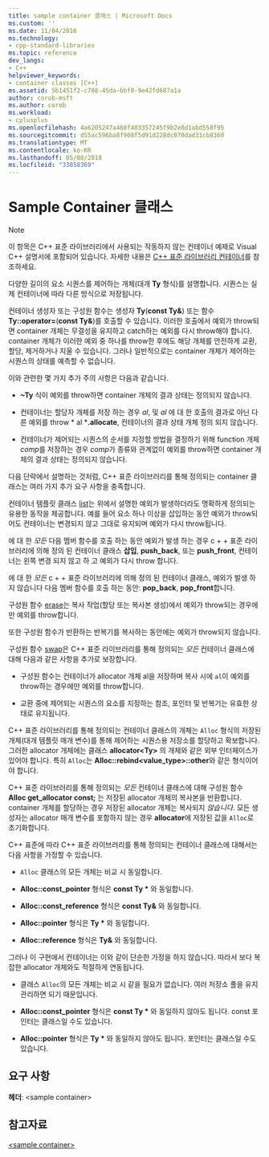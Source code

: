 ```yaml
---
title: sample container 클래스 | Microsoft Docs
ms.custom: ''
ms.date: 11/04/2016
ms.technology:
- cpp-standard-libraries
ms.topic: reference
dev_langs:
- C++
helpviewer_keywords:
- container classes [C++]
ms.assetid: 5b1451f2-c708-45da-bbf0-9e42fd687a1a
author: corob-msft
ms.author: corob
ms.workload:
- cplusplus
ms.openlocfilehash: 4a6205247a468f403357245f9b2e8d1abd558f95
ms.sourcegitcommit: d55ac596ba8f908f5d91d228dc070dad31cb8360
ms.translationtype: MT
ms.contentlocale: ko-KR
ms.lasthandoff: 05/08/2018
ms.locfileid: "33858369"
---
```

# <a name="sample-container-class"></a>Sample Container 클래스

> [!NOTE]
> 이 항목은 C++ 표준 라이브러리에서 사용되는 작동하지 않는 컨테이너 예제로 Visual C++ 설명서에 포함되어 있습니다. 자세한 내용은 [C++ 표준 라이브러리 컨테이너](../standard-library/stl-containers.md)를 참조하세요.

다양한 길이의 요소 시퀀스를 제어하는 개체(대개 **Ty** 형식)를 설명합니다. 시퀀스는 실제 컨테이너에 따라 다른 방식으로 저장됩니다.

컨테이너 생성자 또는 구성원 함수는 생성자 **Ty**(**const Ty&**) 또는 함수 **Ty::operator=**(**const Ty&**)를 호출할 수 있습니다. 이러한 호출에서 예외가 throw되면 container 개체는 무결성을 유지하고 catch하는 예외를 다시 throw해야 합니다. container 개체가 이러한 예외 중 하나를 throw한 후에도 해당 개체를 안전하게 교환, 할당, 제거하거나 지울 수 있습니다. 그러나 일반적으로는 container 개체가 제어하는 시퀀스의 상태를 예측할 수 없습니다.

이와 관련한 몇 가지 추가 주의 사항은 다음과 같습니다.

- **~Ty** 식이 예외를 throw하면 container 개체의 결과 상태는 정의되지 않습니다.

- 컨테이너는 할당자 개체를 저장 하는 경우 *al*, 및 *al* 에 대 한 호출의 결과로 아닌 다른 예외를 throw * al ***.allocate**, 컨테이너의 결과 상태 개체 정의 되지 않습니다.

- 컨테이너가 제어되는 시퀀스의 순서를 지정할 방법을 결정하기 위해 function 개체 *comp*를 저장하는 경우 *comp*가 종류와 관계없이 예외를 throw하면 container 개체의 결과 상태는 정의되지 않습니다.

다음 단락에서 설명하는 것처럼, C++ 표준 라이브러리를 통해 정의되는 container 클래스는 여러 가지 추가 요구 사항을 충족합니다.

컨테이너 템플릿 클래스 [list](../standard-library/list-class.md)는 위에서 설명한 예외가 발생하더라도 명확하게 정의되는 유용한 동작을 제공합니다. 예를 들어 요소 하나 이상을 삽입하는 동안 예외가 throw되어도 컨테이너는 변경되지 않고 그대로 유지되며 예외가 다시 throw됩니다.

에 대 한 *모든* 다음 멤버 함수를 호출 하는 동안 예외가 발생 하는 경우 c + + 표준 라이브러리에 의해 정의 된 컨테이너 클래스 **삽입**, **push_back**, 또는 **push_front**, 컨테이너는 왼쪽 변경 되지 않고 하 고 예외가 다시 throw 합니다.

에 대 한 *모든* c + + 표준 라이브러리에 의해 정의 된 컨테이너 클래스, 예외가 발생 하지 않습니다 다음 멤버 함수를 호출 하는 동안: **pop_back**, **pop_front**합니다.

구성원 함수 [erase](../standard-library/container-class-erase.md)는 복사 작업(할당 또는 복사본 생성)에서 예외가 throw되는 경우에만 예외를 throw합니다.

또한 구성원 함수가 반환하는 반복기를 복사하는 동안에는 예외가 throw되지 않습니다.

구성원 함수 [swap](../standard-library/container-class-swap.md)은 C++ 표준 라이브러리를 통해 정의되는 *모든* 컨테이너 클래스에 대해 다음과 같은 사항을 추가로 보장합니다.

- 구성원 함수는 컨테이너가 allocator 개체 al을 저장하며 복사 시에 `al`이 예외를 throw하는 경우에만 예외를 throw합니다.

- 교환 중에 제어되는 시퀀스의 요소를 지정하는 참조, 포인터 및 반복기는 유효한 상태로 유지됩니다.

C++ 표준 라이브러리를 통해 정의되는 컨테이너 클래스의 개체는 `Alloc` 형식의 저장된 개체(대개 템플릿 매개 변수)를 통해 제어하는 시퀀스용 저장소를 할당하고 확보합니다. 그러한 allocator 개체에는 클래스 **allocator\<Ty>** 의 개체와 같은 외부 인터페이스가 있어야 합니다. 특히 `Alloc`는 **Alloc::rebind<value_type>::other**와 같은 형식이어야 합니다.

C++ 표준 라이브러리를 통해 정의되는 *모든* 컨테이너 클래스에 대해 구성원 함수 **Alloc get_allocator const;** 는 저장된 allocator 개체의 복사본을 반환합니다. container 개체를 할당하는 경우 저장된 allocator 개체는 복사되지 *않습니다*. 모든 생성자는 allocator 매개 변수를 포함하지 않는 경우 **allocator**에 저장된 값을 `Alloc`로 초기화합니다.

C++ 표준에 따라 C++ 표준 라이브러리를 통해 정의되는 컨테이너 클래스에 대해서는 다음 사항을 가정할 수 있습니다.

- `Alloc` 클래스의 모든 개체는 비교 시 동일합니다.

- **Alloc::const_pointer** 형식은 **const Ty \*** 와 동일합니다.

- **Alloc::const_reference** 형식은 **const Ty&** 와 동일합니다.

- **Alloc::pointer** 형식은 **Ty \*** 와 동일합니다.

- **Alloc::reference** 형식은 **Ty&** 와 동일합니다.

그러나 이 구현에서 컨테이너는 이와 같이 단순한 가정을 하지 않습니다. 따라서 보다 복잡한 allocator 개체와도 적절하게 연동됩니다.

- 클래스 `Alloc`의 모든 개체는 비교 시 같을 필요가 없습니다. 여러 저장소 풀을 유지 관리하면 되기 때문입니다.

- **Alloc::const_pointer** 형식은 **const Ty \*** 와 동일하지 않아도 됩니다. const 포인터는 클래스일 수도 있습니다.

- **Alloc::pointer** 형식은 **Ty \*** 와 동일하지 않아도 됩니다. 포인터는 클래스일 수도 있습니다.

## <a name="requirements"></a>요구 사항

**헤더**: \<sample container>

## <a name="see-also"></a>참고자료

[\<sample container>](../standard-library/sample-container.md)<br/>
